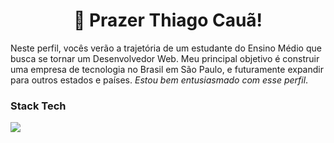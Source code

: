<h1 align="center">👊 Prazer Thiago Cauã!</h1>

<p>Neste perfil, vocês verão a trajetória de um estudante do Ensino Médio que busca se tornar um Desenvolvedor Web. Meu principal objetivo é construir uma empresa de tecnologia no Brasil em São Paulo, e futuramente expandir para outros estados e países. <i>Estou bem entusiasmado com esse perfil</i>.</p>
<h3>Stack Tech</h3>
<a href="https://skillicons.dev/">
  <img src="https://skillicons.dev/icons?i=python,git,javascript,css,html&theme=light">
</a>

